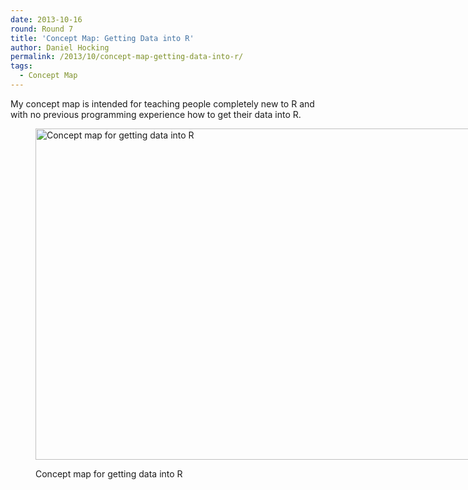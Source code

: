 ```yaml
---
date: 2013-10-16
round: Round 7
title: 'Concept Map: Getting Data into R'
author: Daniel Hocking
permalink: /2013/10/concept-map-getting-data-into-r/
tags:
  - Concept Map
---
```

My concept map is intended for teaching people completely new to R and with no previous programming experience how to get their data into R.<figure id="attachment_4766" style="width: 707px;" class="wp-caption aligncenter">

[<img class="size-large wp-image-4766" alt="Concept map for getting data into R" src="/training-course/uploads/2013/10/IMG_0693-1024x768.jpg" width="707" height="530" />][1]<figcaption class="wp-caption-text">Concept map for getting data into R</figcaption></figure>

 [1]: /training-course/uploads/2013/10/IMG_0693.jpg
